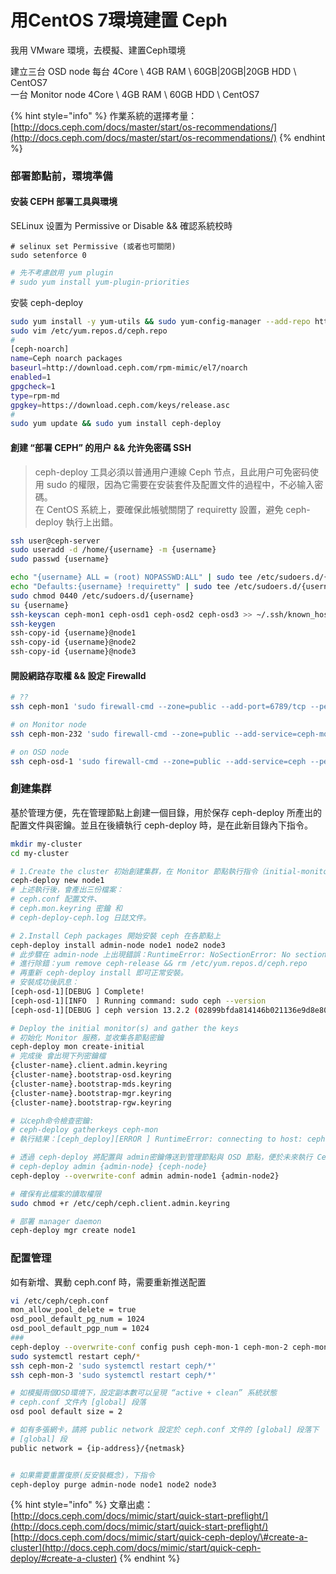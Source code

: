 # 用CentOS 7環境建置 Ceph

我用 VMware 環境，去模擬、建置Ceph環境

建立三台 OSD node  每台 4Core \ 4GB RAM \ 60GB\|20GB\|20GB HDD \ CentOS7  
一台 Monitor node  4Core \ 4GB RAM \ 60GB HDD \ CentOS7

{% hint style="info" %}
作業系統的選擇考量：  
[http://docs.ceph.com/docs/master/start/os-recommendations/](http://docs.ceph.com/docs/master/start/os-recommendations/)
{% endhint %}

### 部署節點前，環境準備

#### 安装 CEPH 部署工具與環境

SELinux 设置为 Permissive or Disable && 確認系統校時

```text
# selinux set Permissive (或者也可關閉)
sudo setenforce 0
```

```bash
# 先不考慮啟用 yum plugin
# sudo yum install yum-plugin-priorities
```

安裝 ceph-deploy 

```bash
sudo yum install -y yum-utils && sudo yum-config-manager --add-repo https://dl.fedoraproject.org/pub/epel/7/x86_64/ && sudo yum install --nogpgcheck -y epel-release && sudo rpm --import /etc/pki/rpm-gpg/RPM-GPG-KEY-EPEL-7 && sudo rm /etc/yum.repos.d/dl.fedoraproject.org*
sudo vim /etc/yum.repos.d/ceph.repo
#
[ceph-noarch]
name=Ceph noarch packages
baseurl=http://download.ceph.com/rpm-mimic/el7/noarch
enabled=1
gpgcheck=1
type=rpm-md
gpgkey=https://download.ceph.com/keys/release.asc
#
sudo yum update && sudo yum install ceph-deploy
```

#### 創建 “部署 CEPH” 的用户 && 允许免密碼 SSH

> ceph-deploy 工具必須以普通用户連線 Ceph 节点，且此用户可免密码使用 sudo 的權限，因為它需要在安装套件及配置文件的過程中，不必输入密碼。  
> 在 CentOS 系統上，要確保此帳號關閉了 requiretty 設置，避免 ceph-deploy 執行上出錯。

```bash
ssh user@ceph-server
sudo useradd -d /home/{username} -m {username}
sudo passwd {username}

echo "{username} ALL = (root) NOPASSWD:ALL" | sudo tee /etc/sudoers.d/{username}
echo "Defaults:{username} !requiretty" | sudo tee /etc/sudoers.d/{username}
sudo chmod 0440 /etc/sudoers.d/{username}
su {username}
ssh-keyscan ceph-mon1 ceph-osd1 ceph-osd2 ceph-osd3 >> ~/.ssh/known_hosts
ssh-keygen
ssh-copy-id {username}@node1
ssh-copy-id {username}@node2
ssh-copy-id {username}@node3
```

#### 開設網路存取權 && 設定 Firewalld

```bash
# ??
ssh ceph-mon1 'sudo firewall-cmd --zone=public --add-port=6789/tcp --permanent && sudo firewall-cmd --reload'

# on Monitor node
ssh ceph-mon-232 'sudo firewall-cmd --zone=public --add-service=ceph-mon --permanent && sudo firewall-cmd --reload'

# on OSD node
ssh ceph-osd-1 'sudo firewall-cmd --zone=public --add-service=ceph --permanent && sudo firewall-cmd --reload'

```

### 創建集群

基於管理方便，先在管理節點上創建一個目錄，用於保存 ceph-deploy 所產出的配置文件與密鑰。並且在後續執行 ceph-deploy 時，是在此新目錄內下指令。

```bash
mkdir my-cluster
cd my-cluster

# 1.Create the cluster 初始創建集群，在 Monitor 節點執行指令（initial-monitor-node）
ceph-deploy new node1
# 上述執行後，會產出三份檔案：
# ceph.conf 配置文件、
# ceph.mon.keyring 密鑰 和 
# ceph-deploy-ceph.log 日誌文件。

# 2.Install Ceph packages 開始安裝 ceph 在各節點上
ceph-deploy install admin-node node1 node2 node3
# 此步驟在 admin-node 上出現錯誤：RuntimeError: NoSectionError: No section: 'ceph'
# 進行除錯：yum remove ceph-release && rm /etc/yum.repos.d/ceph.repo
# 再重新 ceph-deploy install 即可正常安裝。
# 安裝成功後訊息：
[ceph-osd-1][DEBUG ] Complete!
[ceph-osd-1][INFO  ] Running command: sudo ceph --version
[ceph-osd-1][DEBUG ] ceph version 13.2.2 (02899bfda814146b021136e9d8e80eba494e1126) mimic (stable)

# Deploy the initial monitor(s) and gather the keys
# 初始化 Monitor 服務，並收集各節點密鑰
ceph-deploy mon create-initial
# 完成後 會出現下列密鑰檔
{cluster-name}.client.admin.keyring
{cluster-name}.bootstrap-osd.keyring
{cluster-name}.bootstrap-mds.keyring
{cluster-name}.bootstrap-mgr.keyring
{cluster-name}.bootstrap-rgw.keyring

# 以ceph命令檢查密鑰:
# ceph-deploy gatherkeys ceph-mon
# 執行結果：[ceph_deploy][ERROR ] RuntimeError: connecting to host: ceph-mon resulted in errors: HostNotFound ceph-mon

# 透過 ceph-deploy 將配置與 admin密鑰傳送到管理節點與 OSD 節點，便於未來執行 Ceph 指令。
# ceph-deploy admin {admin-node} {ceph-node}
ceph-deploy --overwrite-conf admin admin-node1 {admin-node2}

# 確保有此檔案的讀取權限
sudo chmod +r /etc/ceph/ceph.client.admin.keyring

# 部署 manager daemon
ceph-deploy mgr create node1
```

### 配置管理

如有新增、異動 ceph.conf 時，需要重新推送配置

```bash
vi /etc/ceph/ceph.conf
mon_allow_pool_delete = true
osd_pool_default_pg_num = 1024
osd_pool_default_pgp_num = 1024
###
ceph-deploy --overwrite-conf config push ceph-mon-1 ceph-mon-2 ceph-mon-3
sudo systemctl restart ceph/*
ssh ceph-mon-2 'sudo systemctl restart ceph/*'
ssh ceph-mon-3 'sudo systemctl restart ceph/*'
```

```bash
# 如模擬兩個OSD環境下，設定副本數可以呈現 “active + clean” 系統狀態
# ceph.conf 文件內 [global] 段落
osd pool default size = 2

# 如有多張網卡，請將 public network 設定於 ceph.conf 文件的 [global] 段落下
# [global] 段
public network = {ip-address}/{netmask}

```

```bash

# 如果需要重置復原(反安裝概念)，下指令
ceph-deploy purge admin-node node1 node2 node3
```

{% hint style="info" %}
文章出處：  
[http://docs.ceph.com/docs/mimic/start/quick-start-preflight/](http://docs.ceph.com/docs/mimic/start/quick-start-preflight/)  
[http://docs.ceph.com/docs/mimic/start/quick-ceph-deploy/\#create-a-cluster](http://docs.ceph.com/docs/mimic/start/quick-ceph-deploy/#create-a-cluster)
{% endhint %}

